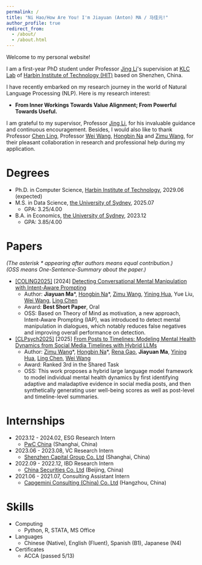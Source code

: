 ```yaml
---
permalink: /
title: "Ni Hao/How Are You! I'm Jiayuan (Anton) MA / 马佳元!"
author_profile: true
redirect_from: 
  - /about/
  - /about.html
---
```

Welcome to my personal website!

I am a first-year PhD student under Professor [Jing Li](https://www.li-jing.com/index.html)'s supervision 
at [KLC Lab](https://www.li-jing.com/team.html) of [Harbin Institute of Technology (HIT)](https://www.hitsz.edu.cn/index.html) based on Shenzhen, China. 

I have recently embarked on my research journey in the world of Natural Language Processing (NLP).
Here is my research interest:

* **From Inner Workings Towards Value Alignment; From Powerful Towards Useful.**

I am grateful to my supervisor, Professor [Jing Li](https://www.li-jing.com/index.html), for his invaluable guidance and continuous encouragement.
Besides, I would also like to thank Professor [Chen Ling](https://profiles.uts.edu.au/Ling.Chen), Professor [Wei Wang](https://scholar.xjtlu.edu.cn/en/persons/WeiWang03), [Hongbin Na](https://hongbin-ze.github.io/) and [Zimu Wang](https://www.zimuwang.net/), for their pleasant collaboration in research and professional help during my application.

# Degrees
* Ph.D. in Computer Science, [Harbin Institute of Technology](https://www.hitsz.edu.cn/index.html), 2029.06 (expected)
* M.S. in Data Science, [the University of Sydney](https://www.sydney.edu.au/), 2025.07
  * GPA: 3.25/4.00
* B.A. in Economics, [the University of Sydney](https://www.sydney.edu.au/), 2023.12
  * GPA: 3.85/4.00

# Papers
*(The  asterisk \* appearing after authors means equal contribution.)* \
*(OSS means One-Sentence-Summary about the paper.)*

* [[COLING2025]](https://coling2025.org/) [2024] [Detecting Conversational Mental Manipulation with Intent-Aware Prompting](https://arxiv.org/abs/2412.08414)
  * Author: **Jiayuan Ma**\*, [Hongbin Na](https://hongbin-ze.github.io/)\*, [Zimu Wang](https://www.zimuwang.net/), [Yining Hua](https://ningkko.github.io/), Yue Liu, [Wei Wang](https://scholar.google.co.uk/citations?user=YPHIHq0AAAAJ&hl=en), [Ling Chen](https://scholar.google.com.au/citations?user=L5aYWQcAAAAJ&hl=en)
  * Award: **Best Short Paper**, Oral
  * OSS: Based on Theory of Mind as motivation, a new approach, Intent-Aware Prompting (IAP), was introduced to detect mental manipulation in dialogues, which notably reduces false negatives and improving overall performance on detection.
* [[CLPsych2025]](https://clpsych.org/) [2025] [From Posts to Timelines: Modeling Mental Health Dynamics from Social Media Timelines with Hybrid LLMs](https://aclanthology.org/2025.clpsych-1.21.pdf)
  * Author: [Zimu Wang](https://www.zimuwang.net/)\*, [Hongbin Na](https://hongbin-ze.github.io/)\*, [Rena Gao](https://www.linkedin.com/in/rena-gao-72a71a113/), **Jiayuan Ma**, [Yining Hua](https://ningkko.github.io/), [Ling Chen](https://scholar.google.com.au/citations?user=L5aYWQcAAAAJ&hl=en), [Wei Wang](https://scholar.google.co.uk/citations?user=YPHIHq0AAAAJ&hl=en)
  * Award: Ranked 3rd in the Shared Task
  * OSS: This work proposes a hybrid large language model framework to model individual mental health dynamics by first identifying adaptive and maladaptive evidence in social media posts, and then synthetically generating user well-being scores as well as post-level and timeline-level summaries.

# Internships
* 2023.12 - 2024.02, ESG Research Intern
  * [PwC China](https://www.pwccn.com/en.html) (Shanghai, China)
* 2023.06 - 2023.08, VC Research Intern
  * [Shenzhen Capital Group Co. Ltd](https://www.szvc.com.cn/en) (Shanghai, China)
* 2022.09 - 2022.12, IBD Research Intern
  * [China Securities Co. Ltd](https://www.group.citic/en/) (Beijing, China)
* 2021.06 - 2021.07, Consulting Assistant Intern
  * [Capgemini Consulting (China) Co. Ltd](https://www.capgemini.com/cn-zh) (Hangzhou, China)

# Skills
* Computing
  * Python, R, STATA, MS Office
* Languages
  * Chinese (Native), English (Fluent), Spanish (B1), Japanese (N4)
* Certificates
  * ACCA (passed 5/13)